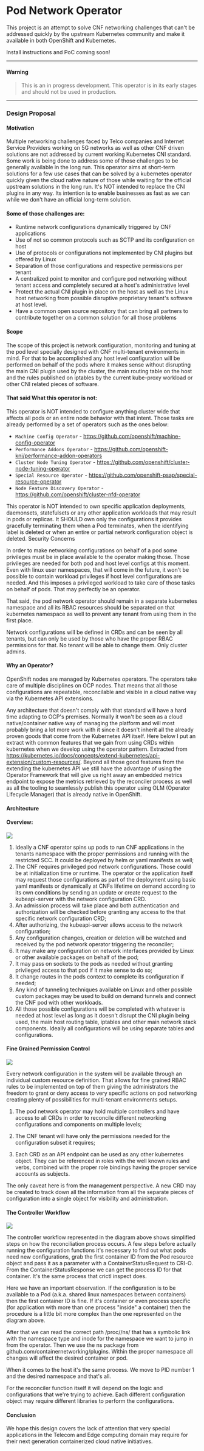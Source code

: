 # Pod Network Operator

This project is an attempt to solve CNF networking challenges that can't be addressed quickly by the upstream Kubernetes community and make it available in both OpenShift and Kubernetes.

Install instructions and PoC coming soon!

---
#### Warning
> This is an in progress development. This operator is in its early stages and should not be used in production.
---

### Design Proposal
#### Motivation

Multiple networking challenges faced by Telco companies and Internet Service Providers working on 5G networks as well as other CNF driven solutions are not addressed by current working Kubernetes CNI standard. Some work is being done to address some of those challenges to be generally available in the long run. This operator aims at short-term solutions for a few use cases that can be solved by a kubernetes operator quickly given the cloud native nature of those while waiting for the official upstream solutions in the long run. It's NOT intended to replace the CNI plugins in any way. Its intention is to enable businesses as fast as we can while we don't have an official long-term solution.

#### Some of those challenges are:

- Runtime network configurations dynamically triggered by CNF applications
- Use of not so common protocols such as SCTP and its configuration on host
- Use of protocols or configurations not implemented by CNI plugins but offered by Linux
- Separation of those configurations and respective permissions per tenant
- A centralized point to monitor and configure pod networking without tenant access and completely secured at a host's administrative level
- Protect the actual CNI plugin in place on the host as well as the Linux host networking from possible disruptive proprietary tenant's software at host level.
- Have a common open source repository that can bring all partners to contribute together on a common solution for all those problems

#### Scope

The scope of this project is network configuration, monitoring and tuning at the pod level specially designed with CNF multi-tenant environments in mind. For that to be accomplished any host level configuration will be performed on behalf of the pods where it makes sense without disrupting the main CNI plugin used by the cluster, the main routing table on the host and the rules published on iptables by the current kube-proxy workload or other CNI related pieces of software.

#### That said What this operator is not:

This operator is NOT intended to configure anything cluster wide that affects all pods or an entire node behavior with that intent. Those tasks are already performed by a set of operators such as the ones below:

- `Machine Config Operator` - https://github.com/openshift/machine-config-operator
- `Performance Addons Operator` - https://github.com/openshift-kni/performance-addon-operators
- `Cluster Node Tuning Operator` - https://github.com/openshift/cluster-node-tuning-operator
- `Special Resource Operator` - https://github.com/openshift-psap/special-resource-operator
- `Node Feature Discovery Operator` - https://github.com/openshift/cluster-nfd-operator

This operator is NOT intended to own specific application deployments, daemonsets, statefulsets or any other application workloads that may result in pods or replicas. It SHOULD own only the configurations it provides gracefully terminating them when a Pod terminates, when the identifying label is deleted or when an entire or partial network configuration object is deleted.
Security Concerns

In order to make networking configurations on behalf of a pod some privileges must be in place available to the operator making those. Those privileges are needed for both pod and host level configs at this moment. Even with linux user namespaces, that will come in the future, it won't be possible to contain workload privileges if host level configurations are needed. And this imposes a privileged workload to take care of those tasks on behalf of pods. That may perfectly be an operator.

That said, the pod network operator should remain in a separate kubernetes namespace and all its RBAC resources should be separated on that kubernetes namespace as well to prevent any tenant from using them in the first place.

Network configurations will be defined in CRDs and can be seen by all tenants, but can only be used by those who have the proper RBAC permissions for that. No tenant will be able to change them. Only cluster admins.

#### Why an Operator?

OpenShift nodes are managed by Kubernetes operators. The operators take care of multiple disciplines on OCP nodes. That means that all those configurations are repeatable, reconcilable and visible in a cloud native way via the Kubernetes API extensions.

Any architecture that doesn't comply with that standard will have a hard time adapting to OCP's premises. Normally it won't be seen as a cloud native/container native way of managing the platform and will most probably bring a lot more work with it since it doesn't inherit all the already proven goods that come from the Kubernetes API itself.
Here below I put an extract with common features that we gain from using CRDs within kubernetes when we develop using the operator pattern.
Extracted from https://kubernetes.io/docs/concepts/extend-kubernetes/api-extension/custom-resources/.
Beyond all those good features from the extending the kubernetes API we still have the advantage of using the Operator Framework that will give us right away an embedded metrics endpoint to expose the metrics retrieved by the reconciler process as well as all the tooling to seamlessly publish this operator using OLM (Operator Lifecycle Manager) that is already native in OpenShift.

#### Architecture

#### Overview:

<img src='docs/img/pod_network_operator.png'></img>

1. Ideally a CNF operator spins up pods to run CNF applications in the tenants namespace with the proper permissions and running with the restricted SCC. It could be deployed by helm or yaml manifests as well;
2. The CNF requires privileged pod network configurations. Those could be at initialization time or runtime. The operator or the application itself may request those configurations as part of the deployment using basic yaml manifests or dynamically at CNFs lifetime on demand according to its own conditions by sending an update or create request to the kubeapi-server with the network configuration CRD.
3. An admission process will take place and both authentication and authorization will be checked before granting any access to the that specific network configuration CRD;
4. After authorizing, the kubeapi-server allows access to the network configuration;
5. Any configuration changes, creation or deletion will be watched and received by the pod network operator triggering the reconciler;
6. It may make any configuration on network interfaces provided by Linux or other available packages on behalf of the pod;
7. It may pass on sockets to the pods as needed without granting privileged access to that pod if it make sense to do so;
8. It change routes in the pods context to complete its configuration if needed;
9. Any kind of tunneling techniques available on Linux and other possible custom packages may be used to build on demand tunnels and connect the CNF pod with other workloads.
10. All those possible configurations will be completed with whatever is needed at host level as long as it doesn't disrupt the CNI plugin being used, the main host routing table, iptables and other main network stack components. Ideally all configurations will be using separate tables and configurations.

#### Fine Grained Permission Control

<img src='docs/img/multi-crd-network-operator.png'></img>

Every network configuration in the system will be available through an individual custom resource definition. That allows for fine grained RBAC rules to be implemented on top of them giving the administrators the freedom to grant or deny access to very specific actions on pod networking creating plenty of possibilities for multi-tenant environments setups.

1. The pod network operator may hold multiple controllers and have access to all CRDs in order to reconcile different networking configurations and components on multiple levels;

2. The CNF tenant will have only the permissions needed for the configuration subset it requires;

3. Each CRD as an API endpoint can be used as any other kubernetes object. They can be referenced in roles with the well known rules and verbs, combined with the proper role bindings having the proper service accounts as subjects.

The only caveat here is from the management perspective. A new CRD may be created to track down all the information from all the separate pieces of configuration into a single object for visibility and administration.

#### The Controller Workflow

<img src='docs/img/pod-network-controller.png'></img>

The controller workflow represented in the diagram above shows simplified steps on how the reconciliation process occurs. A few steps before actually running the configuration functions it's necessary to find out what pods need new configurations, grab the first container ID from the Pod resource object and pass it as a parameter with a ContainerStatusRequest to CRI-O. From the ContainerStatusResponse we can get the process ID for that container. It's the same process that crictl inspect does.

Here we have an important observation. If the configuration is to be available to a Pod (a.k.a. shared linux namespaces between containers) then the first container ID is fine. If it's container or even process specific (for application with more than one process "inside" a container) then the procedure is a little bit more complex than the one represented on the diagram above.

After that we can read the correct path /proc/<PID>/ns/<desired namespace> that has a symbolic link with the namespace type and inode for the namespace we want to jump in from the operator. Then we use the ns package from github.com/containernetworking/plugins. Within the proper namespace all changes will affect the desired container or pod.

When it comes to the host it's the same process. We move to PID number 1 and the desired namespace and that's all.

For the reconciler function itself it will depend on the logic and configurations that we're trying to achieve. Each different configuration object may require different libraries to perform the configurations.

#### Conclusion

We hope this design covers the lack of attention that very special applications in the Telecom and Edge computing domain may require for their next generation containerized cloud native initiatives.

